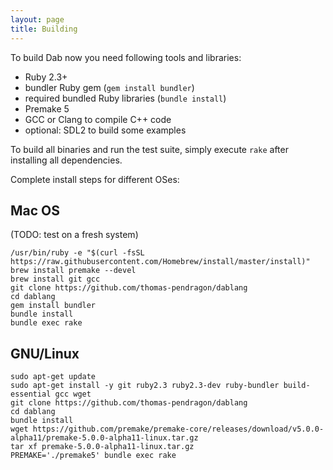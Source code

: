 ```yaml
---
layout: page
title: Building
---
```


To build Dab now you need following tools and libraries:

 - Ruby 2.3+
 - bundler Ruby gem (`gem install bundler`)
 - required bundled Ruby libraries (`bundle install`)
 - Premake 5
 - GCC or Clang to compile C++ code
 - optional: SDL2 to build some examples

To build all binaries and run the test suite, simply execute `rake` after installing all dependencies.

Complete install steps for different OSes:

## Mac OS

(TODO: test on a fresh system)

```
/usr/bin/ruby -e "$(curl -fsSL https://raw.githubusercontent.com/Homebrew/install/master/install)"
brew install premake --devel
brew install git gcc
git clone https://github.com/thomas-pendragon/dablang
cd dablang
gem install bundler
bundle install
bundle exec rake
```

## GNU/Linux

```
sudo apt-get update
sudo apt-get install -y git ruby2.3 ruby2.3-dev ruby-bundler build-essential gcc wget
git clone https://github.com/thomas-pendragon/dablang
cd dablang
bundle install
wget https://github.com/premake/premake-core/releases/download/v5.0.0-alpha11/premake-5.0.0-alpha11-linux.tar.gz
tar xf premake-5.0.0-alpha11-linux.tar.gz
PREMAKE='./premake5' bundle exec rake
```
